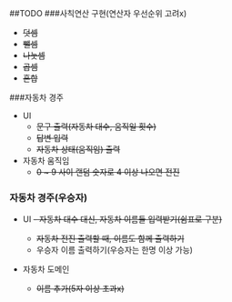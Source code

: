 ##TODO
###사칙연산 구현(연산자 우선순위 고려x)
- ~~덧셈~~
- ~~뺄셈~~
- ~~나눗셈~~
- ~~곱셈~~
- ~~혼합~~

###자동차 경주
- UI
    - ~~문구 출력(자동차 대수, 움직일 횟수)~~
    - ~~답변 입력~~
    - ~~자동차 상태(움직임) 출력~~
- 자동차 움직임
    - ~~0 ~ 9 사이 랜덤 숫자로 4 이상 나오면 전진~~

### 자동차 경주(우승자)
- UI
  ~~- 자동차 대수 대신, 자동차 이름들 입력받기(쉼표로 구분)~~
  - ~~자동차 전진 출력할 때, 이름도 함께 출력하기~~
  - 우승자 이름 출력하기(우승자는 한명 이상 가능)

- 자동차 도메인
  - ~~이름 추가(5자 이상 초과x)~~